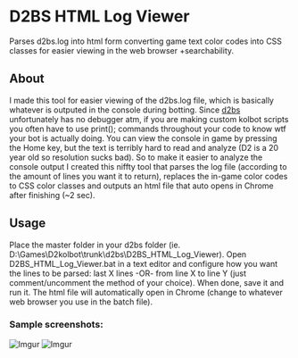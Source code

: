 # D2BS HTML Log Viewer
Parses d2bs.log into html form converting game text color codes into CSS classes for easier viewing in the web browser +searchability.
	
## About
I made this tool for easier viewing of the d2bs.log file, which is basically whatever is outputed in the console during botting. Since [d2bs](https://github.com/noah-/d2bs) unfortunately has no debugger atm, if you are making custom kolbot scripts you often have to use print(); commands throughout your code to know wtf your bot is actually doing. You can view the console in game by pressing the Home key, but the text is terribly hard to read and analyze (D2 is a 20 year old so resolution sucks bad). So to make it easier to analyze the console output I created this niffty tool that parses the log file (according to the amount of lines you want it to return), replaces the in-game color codes to CSS color classes and outputs an html file that auto opens in Chrome after finishing (~2 sec). 

## Usage
Place the master folder in your d2bs folder (ie. D:\Games\D2kolbot\trunk\d2bs\D2BS_HTML_Log_Viewer). Open D2BS_HTML_Log_Viewer.bat in a text editor and configure how you want the lines to be parsed: last X lines -OR- from line X to line Y (just comment/uncomment the method of your choice). When done, save it and run it. The html file will automatically open in Chrome (change to whatever web browser you use in the batch file).

### Sample screenshots:

![Imgur](https://i.imgur.com/oHZcDAN.jpg)
![Imgur](https://i.imgur.com/sZ41sr9.jpg)
